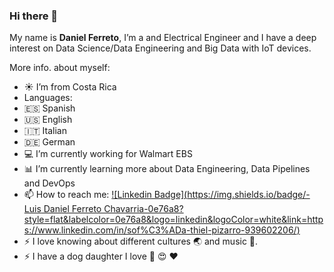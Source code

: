 ### Hi there 👋

My name is **Daniel Ferreto**, I’m a and Electrical Engineer and I have a deep interest on Data Science/Data Engineering and Big Data with IoT devices. 

More info. about myself:

- :sunny: I’m from Costa Rica 
- Languages:
- :es: Spanish
- :us: English
- :it: Italian 
- :de: German
- :computer: I’m currently working for Walmart EBS
- :bar_chart: I’m currently learning more about Data Engineering, Data Pipelines and DevOps
- 📫 How to reach me: 
[![Linkedin Badge](https://img.shields.io/badge/-Luis Daniel Ferreto Chavarria-0e76a8?style=flat&labelcolor=0e76a8&logo=linkedin&logoColor=white&link=https://www.linkedin.com/in/sof%C3%ADa-thiel-pizarro-939602206/)](https://www.linkedin.com/in/sof%C3%ADa-thiel-pizarro-939602206/)
- ⚡ I love knowing about different cultures :earth_asia: and music :guitar:.
- ⚡ I have a dog daughter I love :dog: :heart_eyes: :heart:
